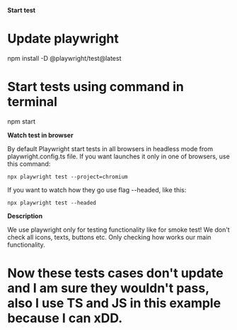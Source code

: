 **Start test**

# Update playwright

   npm install -D @playwright/test@latest

# Start tests using command in terminal

   npm start

**Watch test in browser**

By default Playwright start tests in all browsers in headless mode from playwright.config.ts file.
If you want launches it only in one of browsers,  use this command:

    npx playwright test --project=chromium

If you want to watch how they go use flag --headed, like this:

    npx playwright test --headed

**Description**

   We use playwright only for testing functionality like for smoke test! We don't check all icons, texts,
   buttons etc. Only checking how works our main functionality.

# Now these tests cases don't update and I am sure they wouldn't pass, also I use TS and JS in this example because I can xDD.

